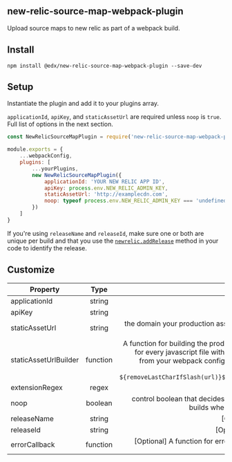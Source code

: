 ## new-relic-source-map-webpack-plugin
Upload source maps to new relic as part of a webpack build.


## Install

`npm install @edx/new-relic-source-map-webpack-plugin --save-dev`

## Setup

Instantiate the plugin and add it to your plugins array.

`applicationId`, `apiKey`, and `staticAssetUrl` are required unless `noop` is `true`.  Full list of options in the next section.

```js
const NewRelicSourceMapPlugin = require('new-relic-source-map-webpack-plugin');

module.exports = {
    ...webpackConfig,
    plugins: [
        ...yourPlugins,
        new NewRelicSourceMapPlugin({
            applicationId: 'YOUR NEW RELIC APP ID',
            apiKey: process.env.NEW_RELIC_ADMIN_KEY,
            staticAssetUrl: 'http://examplecdn.com',
            noop: typeof process.env.NEW_RELIC_ADMIN_KEY === 'undefined', // upload source maps in prod builds only
        })
    ]   
}
```

If you're using `releaseName` and `releaseId`, make sure one or both are unique per build and
that you use the [`newrelic.addRelease`](https://docs.newrelic.com/docs/browser/new-relic-browser/browser-agent-spa-api/add-release) method in your code to identify the release.

## Customize

| Property       | Type           | Description  |
| ------------- |:-------------:| -----:|
| applicationId     | string | applicationId as defined [here](https://docs.newrelic.com/docs/browser/new-relic-browser/installation-configuration/copy-browser-monitoring-license-key-app-id) |
| apiKey         | string |   API Key as defined [here](https://docs.newrelic.com/docs/apis/rest-api-v2/requirements/api-keys) |
| staticAssetUrl | string | the domain your production assets are served from. Written as a complete url. Example: "https://www.examplecdn.com" |
| staticAssetUrlBuilder | function | A function for building the production url your js file is built from.  Will be called for every javascript file with four arguments: staticAssetUrl, the public path from your webpack config, the filename, and the [webpack stats instance](https://github.com/webpack/webpack/blob/master/lib/Stats.js).  Defaults to `${removeLastCharIfSlash(url)}${removeLastCharIfSlash(publicPath)}/${file}` |
| extensionRegex | regex | a regex used to find js files. Defaults to `/\.js$/` |
| noop | boolean | control boolean that decides whether or not to run the plugin. Set to true for builds where you don't want to upload assets to new relic. |
| releaseName | string | [Optional] unique identifier for the release name |
| releaseId | string | [Optional] unique version for the release identifier |
| errorCallback | function | [Optional] A function for error callback. Default is ```console.warn(`New Relic sourcemap upload error: ${err}`)``` |
